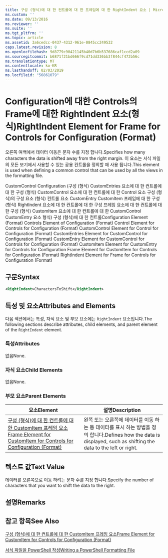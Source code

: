 ```yaml
---
title: 구성 (형식)에 대 한 컨트롤에 대 한 프레임에 대 한 RightIndent 요소 | Microsoft Docs
ms.custom: ''
ms.date: 09/13/2016
ms.reviewer: ''
ms.suite: ''
ms.tgt_pltfrm: ''
ms.topic: article
ms.assetid: 3a6cedcc-0437-4312-961e-0845cc249532
caps.latest.revision: 8
ms.openlocfilehash: 9d8779c90421145b40d7b6b537686caf1ccd2a09
ms.sourcegitcommit: b6871f21bd666f9cd71dd336bb3f844cf472b56c
ms.translationtype: MT
ms.contentlocale: ko-KR
ms.lasthandoff: 02/03/2019
ms.locfileid: "56861079"
---
```

# <a name="rightindent-element-for-frame-for-controls-for-configuration-format"></a><span data-ttu-id="535b2-102">Configuration에 대한 Controls의 Frame에 대한 RightIndent 요소(형식)</span><span class="sxs-lookup"><span data-stu-id="535b2-102">RightIndent Element for Frame for Controls for Configuration (Format)</span></span>

<span data-ttu-id="535b2-103">오른쪽 여백에서 데이터 이동은 문자 수를 지정 합니다.</span><span class="sxs-lookup"><span data-stu-id="535b2-103">Specifies how many characters the data is shifted away from the right margin.</span></span> <span data-ttu-id="535b2-104">이 요소는 서식 파일의 모든 보기에서 사용할 수 있는 공용 컨트롤을 정의할 때 사용 됩니다.</span><span class="sxs-lookup"><span data-stu-id="535b2-104">This element is used when defining a common control that can be used by all the views in the formatting file.</span></span>

<span data-ttu-id="535b2-105">CustomControl Configuration (구성 (형식) CustomEntries 요소에 대 한 컨트롤에 대 한 구성 (형식) CustomControl 요소에 대 한 컨트롤에 대 한 Control 요소 구성 (형식)의 구성 요소 (형식) 컨트롤 요소 CustomEntry CustomItem 프레임에 대 한 구성 (형식) RightIndent 요소에 대 한 컨트롤에 대 한 구성 프레임 요소에 대 한 컨트롤에 대 한 구성 (형식) CustomItem 요소에 대 한 컨트롤에 대 한 CustomControl CustomEntry 요소 형식) 구성 (형식)에 대 한 컨트롤</span><span class="sxs-lookup"><span data-stu-id="535b2-105">Configuration Element (Format) Controls Element of Configuration (Format) Control Element for Controls for Configuration (Format) CustomControl Element for Control for Configuration (Format) CustomEntries Element for CustomControl for Configuration (Format) CustomEntry Element for CustomControl for Controls for Configuration (Format) CustomItem Element for CustomEntry for Controls for Configuration Frame Element for CustomItem for Controls for Configuration (Format) RightIndent Element for Frame for Controls for Configuration (Format)</span></span>

## <a name="syntax"></a><span data-ttu-id="535b2-106">구문</span><span class="sxs-lookup"><span data-stu-id="535b2-106">Syntax</span></span>

```xml
<RightIndent>CharactersToShift</RightIndent>
```

## <a name="attributes-and-elements"></a><span data-ttu-id="535b2-107">특성 및 요소</span><span class="sxs-lookup"><span data-stu-id="535b2-107">Attributes and Elements</span></span>

<span data-ttu-id="535b2-108">다음 섹션에서는 특성, 자식 요소 및 부모 요소에는 `RightIndent` 요소입니다.</span><span class="sxs-lookup"><span data-stu-id="535b2-108">The following sections describe attributes, child elements, and parent element of the `RightIndent` element.</span></span>

### <a name="attributes"></a><span data-ttu-id="535b2-109">특성</span><span class="sxs-lookup"><span data-stu-id="535b2-109">Attributes</span></span>

<span data-ttu-id="535b2-110">없음</span><span class="sxs-lookup"><span data-stu-id="535b2-110">None.</span></span>

### <a name="child-elements"></a><span data-ttu-id="535b2-111">자식 요소</span><span class="sxs-lookup"><span data-stu-id="535b2-111">Child Elements</span></span>

<span data-ttu-id="535b2-112">없음</span><span class="sxs-lookup"><span data-stu-id="535b2-112">None.</span></span>

### <a name="parent-elements"></a><span data-ttu-id="535b2-113">부모 요소</span><span class="sxs-lookup"><span data-stu-id="535b2-113">Parent Elements</span></span>

|<span data-ttu-id="535b2-114">요소</span><span class="sxs-lookup"><span data-stu-id="535b2-114">Element</span></span>|<span data-ttu-id="535b2-115">설명</span><span class="sxs-lookup"><span data-stu-id="535b2-115">Description</span></span>|
|-------------|-----------------|
|[<span data-ttu-id="535b2-116">구성 (형식)에 대 한 컨트롤에 대 한 CustomItem 프레임 요소</span><span class="sxs-lookup"><span data-stu-id="535b2-116">Frame Element for CustomItem for Controls for Configuration (Format)</span></span>](./frame-element-for-customitem-for-controls-for-configuration-format.md)|<span data-ttu-id="535b2-117">왼쪽 또는 오른쪽에 데이터를 이동 하는 등 데이터를 표시 하는 방법을 정의 합니다.</span><span class="sxs-lookup"><span data-stu-id="535b2-117">Defines how the data is displayed, such as shifting the data to the left or right.</span></span>|

## <a name="text-value"></a><span data-ttu-id="535b2-118">텍스트 값</span><span class="sxs-lookup"><span data-stu-id="535b2-118">Text Value</span></span>

<span data-ttu-id="535b2-119">데이터를 오른쪽으로 이동 하려는 문자 수를 지정 합니다.</span><span class="sxs-lookup"><span data-stu-id="535b2-119">Specify the number of characters that you want to shift the data to the right.</span></span>

## <a name="remarks"></a><span data-ttu-id="535b2-120">설명</span><span class="sxs-lookup"><span data-stu-id="535b2-120">Remarks</span></span>

## <a name="see-also"></a><span data-ttu-id="535b2-121">참고 항목</span><span class="sxs-lookup"><span data-stu-id="535b2-121">See Also</span></span>

[<span data-ttu-id="535b2-122">구성 (형식)에 대 한 컨트롤에 대 한 CustomItem 프레임 요소</span><span class="sxs-lookup"><span data-stu-id="535b2-122">Frame Element for CustomItem for Controls for Configuration (Format)</span></span>](./frame-element-for-customitem-for-controls-for-configuration-format.md)

[<span data-ttu-id="535b2-123">서식 파일을 PowerShell 작성</span><span class="sxs-lookup"><span data-stu-id="535b2-123">Writing a PowerShell Formatting File</span></span>](./writing-a-powershell-formatting-file.md)
